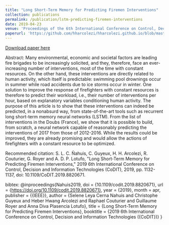 ```yaml
---
title: "Long Short-Term Memory for Predicting Firemen Interventions"
collection: publications
permalink: /publication/lstm-predicting-firemen-interventions
date: 2019-04-23
venue: 'Proceedings of the 6th International Conference on Control, Decision and Information Technologies (CoDIT)'
paperurl: 'https://github.com/hharcolezi/hharcolezi.github.io/blob/master/files/2019_CODIT_lstm.pdf'
---
```



[Download paper here](https://github.com/hharcolezi/hharcolezi.github.io/blob/master/files/2019_CODIT_lstm.pdf)

Abstract: Many environmental, economic and societal factors are leading fire brigades to be increasingly solicited, and they, therefore, face an ever-increasing number of interventions, most of the time with constant resources. On the other hand, these interventions are directly related to human activity, which itself is predictable: swimming pool drownings occur in summer while road accidents due to ice storms occur in winter. One solution to improve the response of firefighters with constant resources is therefore to predict their workload, i.e., their number of interventions per hour, based on explanatory variables conditioning human activity. The purpose of this article is to show that these interventions can indeed be predicted, in a nonabsurd way, from state-of-the-art tools such as recurrent long short-term memory neural networks (LSTM). From the list of interventions in the Doubs (France), we show that it is possible to build, from scratch, a neural network capable of reasonably predicting the interventions of 2017 from those of 2012-2016. While the results could be improved, they are already promising and would allow the actions of firefighters with a constant resource to be optimized.

Recommended citation: S. L. C. Ñahuis, C. Guyeux, H. H. Arcolezi, R. Couturier, G. Royer and A. D. P. Lotufo, "Long Short-Term Memory for Predicting Firemen Interventions," 2019 6th International Conference on Control, Decision and Information Technologies (CoDIT), 2019, pp. 1132-1137, doi: 10.1109/CoDIT.2019.8820671.

bibtex: @inproceedings{Nahuis2019,
  doi = {10.1109/codit.2019.8820671},
  url = {https://doi.org/10.1109/codit.2019.8820671},
  year = {2019},
  month = apr,
  publisher = {{IEEE}},
  author = {Selene Leya Cerna Nahuis and Christophe Guyeux and Heber Hwang Arcolezi and Raphael Couturier and Guillaume Royer and Anna Diva Plasencia Lotufo},
  title = {Long Short-Term Memory for Predicting Firemen Interventions},
  booktitle = {2019 6th International Conference on Control,  Decision and Information Technologies ({CoDIT})}
}
